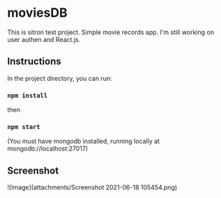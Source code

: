 # moviesDB

This is sitron test project. Simple movie records app. 
I'm still working on user authen and React.js.



## Instructions
In the project directory, you can run:
### `npm install`
then
### `npm start`
(You must have mongodb installed, running locally at mongodb://localhost:27017)

## Screenshot
![Image](attachments/Screenshot 2021-06-18 105454.png)

